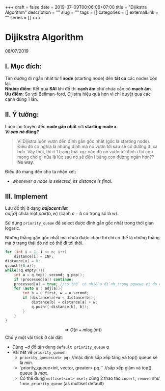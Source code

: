 +++ 
draft = false
date = 2019-07-09T00:06:06+07:00
title = "Dijikstra Algorithm"
description = ""
slug = "" 
tags = []
categories = []
externalLink = ""
series = []
+++
# Dijikstra Algorithm
08/07/2019

## I. Mục đích:
Tìm đường đi ngắn nhất từ **1 node** (starting node) đến **tất cả** các nodes còn lại.  
**Nhược điểm**: Kết quả **SAI** khi đồ thị **cạnh âm** chứ chưa cần có **mạch âm**.  
**Ưu điểm**: So với Bellman-ford, Dijistra hiệu quả hơn vì chỉ duyệt qua các cạnh đúng 1 lần.  

## II. Ý tưởng:
Luôn lan truyền đến **node gần nhất** với **starting node x**.  
***Vì sao nó đúng?***  

>Vì Dijistra luôn vươn đến đỉnh gần gốc nhất (gốc là starting node). Điều đó có nghĩa là những đỉnh mà nó vươn tới sau sẽ có đường đi xa hơn. Vậy thôi, thì ở 1 trạng thái xyz nào đó nó vươn tới đỉnh i thì còn mong chờ gì nữa là lúc sau nó sẽ đến i bằng con đường ngắn hơn?? **No way**.  

Điều đó mang đến cho ta nhận xét:  

- *whenever a node is selected, its distance is final.*

## III. Implement
Lưu đồ thị ở dạng ***adjacent list***  
$adj[a]$ chứa một $pair(b, w)$ (cạnh $a-b$ có trọng số là $w$).  

Sử dụng `priority_queue` để select được đỉnh gần gốc nhất trong thời gian logaric. 

Những thằng gần gốc nhất mà chưa được chọn thì chỉ có thể là những thằng mà ở trạng thái đó nó có thể đi tới thôi.  

```cpp
for (int i = 1; i <= n; i++)
    distance[i] = INF;
distance[x] = 0;
q.push({0,x});
while(!q.empty()){
    int a = q.top().second; q.pop();
    if (processed[a]) continue;
    processed[a] = true; //có thể có nhiều đỉnh trong pqueue vì do cứ nhỏ hơn là nó push vào thôi mà
    for (auto u : adj[a]){
        int b = u.first, w = u.second;
        if (distance[a]+w < distance[b]){
            distance[b] = distance[a] + w;
            q.push({-distance[b], b});
        }
    }
}
```
$$ \Rightarrow O(n + m\log(m))$$
Chú ý một vài trick ở cài đặt:  

- Dùng $-d$ để tận dụng `default priority_queue` q
- Vài nét về `priority_queue`:
    + `priority_queue<int> pq;` //mặc định sắp xếp tăng và top() queue sẽ là $min$. 
    + `priority_queue<int, vector<int>, greater<int>> pq;`` //sắp xếp giảm và top() queue là $max$.
    + Có thể dùng `multiset<int> mset;` cùng 2 thao tác `insert`, `remove` như 1 `min_priority_queue` (as multiset default)


